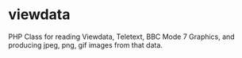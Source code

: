 # viewdata
PHP Class for reading Viewdata, Teletext, BBC Mode 7 Graphics, and producing jpeg, png, gif images from that data.  
